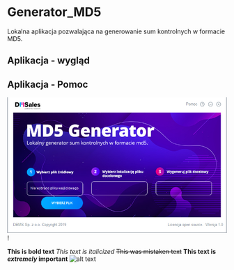 # Generator_MD5

Lokalna aplikacja pozwalająca na generowanie sum kontrolnych w formacie MD5. 

## Aplikacja - wygląd

## Aplikacja - Pomoc
![Pomoc - O programie](https://raw.githubusercontent.com/dbmsspzoo/Generator_MD5/master/img/1.jpg)
!

**This is bold text**
*This text is italicized*
~~This was mistaken text~~
**This text is _extremely_ important**
![alt text](http://url/to/img.png)